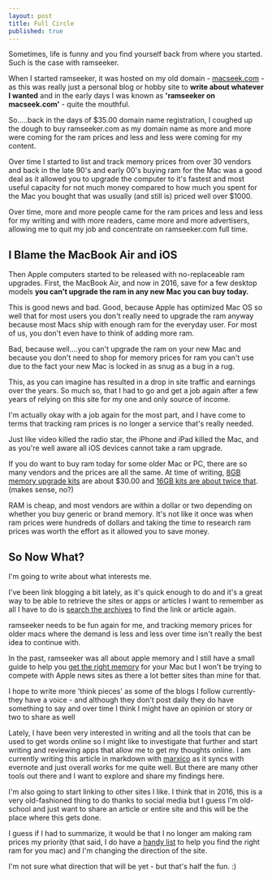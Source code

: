 ```yaml
---
layout: post
title: Full Circle
published: true
---
```


Sometimes, life is funny and you find yourself back from where you started. Such is the case with ramseeker. 

When I started ramseeker, it was hosted on my old domain - [macseek.com](http://www.macseek.com) - as this was really just a personal blog or hobby site to **write about whatever I wanted** and in the early days I was known as **'ramseeker on macseek.com'**  - quite the mouthful. 

So.....back in the days of $35.00 domain name registration, I coughed up the dough to buy ramseeker.com as my domain name as more and more were coming for the ram prices and less and less were coming for my content. 

 Over time I started to list and track memory prices from over 30 vendors and back in the late 90's and early 00's buying ram for the Mac was a good deal as it allowed you to upgrade the computer to it's fastest and most useful capacity for not much money compared to how much you spent for the Mac  you bought that was usually (and still is) priced well over $1000. 

Over time, more and more people came for the ram prices and less and less for my writing and with more readers, came more and more advertisers, allowing me to quit my job and concentrate on ramseeker.com full time. 

## I Blame the MacBook Air and iOS

Then Apple computers started to be released with no-replaceable ram upgrades. First, the MacBook Air, and now in 2016, save for a few desktop models **you can't upgrade the ram in any new Mac you can buy today.** 

This is good news and bad. Good, because Apple has optimized Mac OS so well that for most users you don't really need to upgrade the ram anyway because most Macs ship with enough ram for the everyday user.   For most of us, you don't even have to think of adding more ram. 

Bad, because well....you can't upgrade the ram on your new Mac and because you don't need to shop for memory prices for ram you can't use due to the fact your new Mac is locked in as snug as a bug in a rug.

This, as you can imagine has resulted in a drop in site traffic and earnings over the years. So much so, that I had to go and get a job again after a few years of relying on this site for my one and only source of income. 

I'm actually okay with a job again for the most part, and I have come to terms that tracking ram prices is no longer a service that's really needed.  

Just like video killed the radio star, the iPhone and iPad killed the Mac, and as you're well aware all iOS devices cannot take a ram upgrade. 

If you do want to buy ram today for some older Mac or PC, there are so many vendors and the prices are all the same. At time of writing, [8GB memory upgrade kits](http://amzn.to/2cnzaPL) are about $30.00 and [16GB kits are about twice that](http://amzn.to/2d4s1qz). (makes sense, no?)

RAM is cheap, and most vendors are within a dollar or two depending on whether you buy generic or brand memory.  It's not like it once was when ram prices were hundreds  of dollars and taking the time to research ram prices was worth the effort as it allowed you to save money. 

## So Now What?

I'm going to write about what interests me.

 I've been link blogging a bit lately, as it's quick enough to do and it's a great way to be able to retrieve the sites or apps or articles I want to remember as all I have to do is [search the archives](http://ramseeker.com/archives)  to find the link or article again. 

ramseeker needs to be fun again for me, and tracking memory prices for older macs where the demand is less and less over time isn't really the best idea to continue with.

In the past, ramseeker was all about apple memory and I still have a small guide to help you [get the right memory](http://ramseeker.com/models) for your Mac but I won't be trying to compete with Apple news sites as there a lot better sites than mine for that. 

I hope to write more 'think pieces' as some of the blogs I follow currently-  they have a voice -  and although they don't post daily they do have something to say and over time I think I might have an opinion or story or two to share as well

Lately, I have been very interested in writing and all the tools that can be used to get words online so I might like to investigate that further and start writing and reviewing apps that allow me to get my thoughts online. I am currently writing this article in markdown with [marxico](http://www.marxi.co) as it syncs with evernote and just overall works for me quite well. But there are many other tools out there and I want to explore and share my findings here.

I'm also going to start linking to other sites I like. I think that in 2016, this is a very old-fashioned thing to do thanks to social media but I guess I'm old-school and just want to share an article or entire site and this will be the place where this gets done. 


I guess if I had to summarize, it would be that I no longer am making ram prices my priority (that said, I do have a [handy list](http://www.ramseeker.com/models) to help you find the right ram for you mac) and I'm changing the direction of the site. 

I'm not sure what direction that will be yet -  but that's half the fun. :) 

















